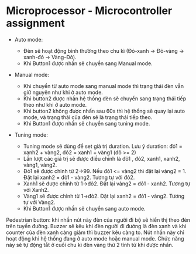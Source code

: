 # Microprocessor - Microcontroller assignment

- Auto mode:
  + Đèn sẽ hoạt động bình thường theo chu kì (Đỏ-xanh -> Đỏ-vàng -> xanh-đỏ -> Vàng-Đỏ).
  + Khi Button1 được nhấn sẽ chuyển sang Manual mode.

- Manual mode:
  + Khi chuyển từ auto mode sang manual mode thì trạng thái đèn vẫn giữ nguyên như khi ở auto mode.
  + Khi button2 được nhấn hệ thống đèn sẽ chuyển sang trạng thái tiếp theo như khi ở auto mode.
  + Khi button2 không được nhấn sau 60s thì hệ thống sẽ quay lại auto mode, và trạng thái của đèn sẽ là trạng thái tiếp theo.
  + Khi Button1 được nhấn sẽ chuyển sang tuning mode.

- Tuning mode:
  + Tuning mode sẽ dùng để set giá trị duration. Lưu ý duration: đỏ1 = xanh2 + vàng2, đỏ2 = xanh1 + vàng1 (đỏ >= 2)
  + Lần lượt các giá trị sẽ được điều chỉnh là đỏ1 , đỏ2, xanh1, xanh2, vàng1, vàng2.
  + Đỏ1 sẽ được chỉnh từ 2->99. Nếu đỏ1 <= vàng2 thì đặt lại vàng2 = 1. Đặt lại xanh2 = đỏ1 - vàng2. Tương tự với đỏ2.
  + Xanh1 sẽ được chỉnh từ 1->đỏ2. Đặt lại vàng2 = đỏ1 - xanh2. Tương tự với Xanh2.
  + Vàng1 sẽ được chỉnh từ 1->đỏ2. Đặt lại xanh2 = đỏ1 - vàng2. Tương tự với Vàng2.
  + Khi Button1 được nhấn sẽ chuyển sang auto mode.

Pedestrian button: khi nhấn nút này đèn của người đi bộ sẽ hiển thị theo đèn trên tuyến đường. Buzzer sẽ kêu khi đèn người đi đường là đèn xanh và khi counter
của đèn xanh càng giảm thì buzzer kêu càng to. Nút nhấn này chỉ hoạt động khi hệ thống đang ở auto mode hoặc manual mode. Chức năng này sẽ tự động tắt ở cuối
chu kì đèn vàng thứ 2 tính từ khi được nhấn. 
